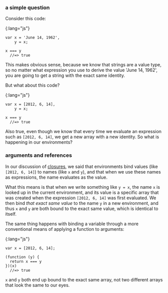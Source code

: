### a simple question

Consider this code:

{:lang="js"}
~~~~~~~~
var x = 'June 14, 1962',
    y = x;

x === y
  //=> true
~~~~~~~~

This makes obvious sense, because we know that strings are a value type, so no matter what expression you use to derive the value 'June 14, 1962', you are going to get a string with the exact same identity.

But what about this code?

{:lang="js"}
~~~~~~~~
var x = [2012, 6, 14],
    y = x;

x === y
  //=> true
~~~~~~~~

Also true, even though we know that every time we evaluate an expression such as `[2012, 6, 14]`, we get a new array with a new identity. So what is happening in our environments?

### arguments and references

In our discussion of [closures](#closures), we said that environments bind values (like `[2012, 6, 14]`) to names (like `x` and `y`), and that when we use these names as expressions, the name evaluates as the value.

What this means is that when we write something like `y = x`, the name `x` is looked up in the current environment, and its value is a specific array that was created when the expression `[2012, 6, 14]` was first evaluated. We then bind *that exact same value* to the name `y` in a new environment, and thus `x` and `y` are both bound to the exact same value, which is identical to itself.

The same thing happens with binding a variable through a more conventional means of applying a function to arguments:

{:lang="js"}
~~~~~~~~
var x = [2012, 6, 14];

(function (y) {
  return x === y
})(x)
  //=> true
~~~~~~~~

`x` and `y` both end up bound to the exact same array, not two different arrays that look the same to our eyes.
